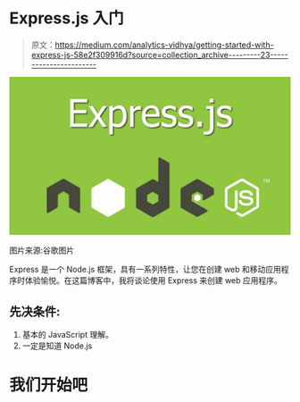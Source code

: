 # Express.js 入门

> 原文：<https://medium.com/analytics-vidhya/getting-started-with-express-js-58e2f309916d?source=collection_archive---------23----------------------->

![](img/b0ff91b125d31697ffc4e8970a816f2c.png)

图片来源:谷歌图片

Express 是一个 Node.js 框架，具有一系列特性，让您在创建 web 和移动应用程序时体验愉悦。在这篇博客中，我将谈论使用 Express 来创建 web 应用程序。

## 先决条件:

1.  基本的 JavaScript 理解。
2.  一定是知道 Node.js

# **我们开始吧**
